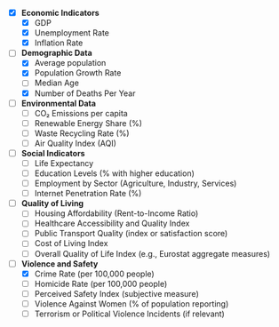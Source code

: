 - [x] **Economic Indicators**
  - [x] GDP
  - [x] Unemployment Rate
  - [x] Inflation Rate
- [ ] **Demographic Data**
  - [x] Average population
  - [x] Population Growth Rate
  - [ ] Median Age
  - [x] Number of Deaths Per Year
- [ ] **Environmental Data**
  - [ ] CO₂ Emissions per capita
  - [ ] Renewable Energy Share (%)
  - [ ] Waste Recycling Rate (%)
  - [ ] Air Quality Index (AQI)
- [ ] **Social Indicators**
  - [ ] Life Expectancy
  - [ ] Education Levels (% with higher education)
  - [ ] Employment by Sector (Agriculture, Industry, Services)
  - [ ] Internet Penetration Rate (%)
- [ ] **Quality of Living**
  - [ ] Housing Affordability (Rent-to-Income Ratio)
  - [ ] Healthcare Accessibility and Quality Index
  - [ ] Public Transport Quality (index or satisfaction score)
  - [ ] Cost of Living Index
  - [ ] Overall Quality of Life Index (e.g., Eurostat aggregate measures)
- [ ] **Violence and Safety**
  - [x] Crime Rate (per 100,000 people)
  - [ ] Homicide Rate (per 100,000 people)
  - [ ] Perceived Safety Index (subjective measure)
  - [ ] Violence Against Women (% of population reporting)
  - [ ] Terrorism or Political Violence Incidents (if relevant)
